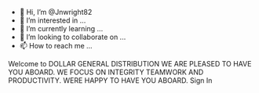 - 👋 Hi, I’m @Jnwright82
- 👀 I’m interested in ...
- 🌱 I’m currently learning ...
- 💞️ I’m looking to collaborate on ...
- 📫 How to reach me ...

<!---
Jnwright82/Jnwright82 is a ✨ special ✨ repository because its `README.md` (this file) appears on your GitHub profile.
You can click the Preview link to take a look at your changes.
--->
Welcome to DOLLAR GENERAL DISTRIBUTION WE ARE PLEASED TO HAVE YOU ABOARD. WE FOCUS ON INTEGRITY TEAMWORK AND PRODUCTIVITY. WERE HAPPY TO HAVE YOU ABOARD. Sign In 
